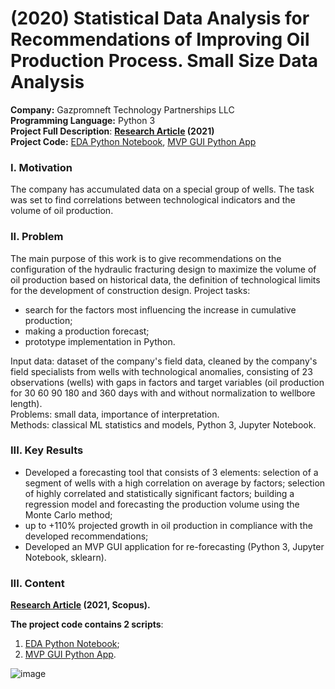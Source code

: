 # (2020) Statistical Data Analysis for Recommendations of Improving Oil Production Process. Small Size Data Analysis
**Company:**  Gazpromneft Technology Partnerships LLC  
**Programming Language:**  Python 3  
**Project Full Description**: **[Research Article](https://drive.google.com/file/d/1VDWvMugO1Xi0vq9hw1JTXwHYWVGlFPih/view?usp=sharing) (2021)**  
**Project Сode:** [EDA Python Notebook](https://github.com/ResearchMachine/commercial-project-small-oil-data-analysis/blob/main/%D0%9E%D1%81%D0%BD%D0%BE%D0%B2%D0%BD%D0%BE%D0%B9%20%D0%B1%D0%BB%D0%BE%D0%BA%D0%BD%D0%BE%D1%82.ipynb), [MVP GUI Python App](https://github.com/ResearchMachine/commercial-project-small-oil-data-analysis/blob/main/%D0%9F%D1%80%D0%B8%D0%BB%D0%BE%D0%B6%D0%B5%D0%BD%D0%B8%D0%B5%20%20%D0%B4%D0%BB%D1%8F%20%D0%B0%D0%BD%D0%B0%D0%BB%D0%B8%D0%B7%D0%B0%20%D0%BC%D0%B0%D0%BB%D1%8B%D1%85%20%D0%B2%D1%8B%D0%B1%D0%BE%D1%80%D0%BE%D0%BA/RUN.ipynb)  





### I. Motivation
The company has accumulated data on a special group of wells. The task was set to find correlations between technological indicators and the volume of oil production.

### II. Problem
The main purpose of this work is to give recommendations on the configuration of the hydraulic fracturing design to maximize the volume of oil production based on historical data, the definition of technological limits for the development of construction design.
Project tasks:
* search for the factors most influencing the increase in cumulative production;  
* making a production forecast;  
* prototype implementation in Python.

Input data: dataset of the company's field data, cleaned by the company's field specialists from wells with technological anomalies, consisting of 23 observations (wells) with gaps in factors and target variables (oil production for 30 60 90 180 and 360 days with and without normalization to wellbore length).  
Problems: small data, importance of interpretation.  
Methods: classical ML statistics and models, Python 3, Jupyter Notebook.


### III. Key Results 
* Developed a forecasting tool that consists of 3 elements:
selection of a segment of wells with a high correlation on average by factors;
selection of highly correlated and statistically significant factors;
building a regression model and forecasting the production volume using the Monte Carlo method;  
* up to +110% projected growth in oil production in compliance with the developed recommendations;  
* Developed an MVP GUI application for re-forecasting (Python 3, Jupyter Notebook, sklearn).  

  

### III. Content  
**[Research Article](https://drive.google.com/file/d/1VDWvMugO1Xi0vq9hw1JTXwHYWVGlFPih/view?usp=sharing) (2021, Scopus).**

**The project code contains 2 scripts**:
1. [EDA Python Notebook](https://github.com/ResearchMachine/commercial-project-small-oil-data-analysis/blob/main/%D0%9E%D1%81%D0%BD%D0%BE%D0%B2%D0%BD%D0%BE%D0%B9%20%D0%B1%D0%BB%D0%BE%D0%BA%D0%BD%D0%BE%D1%82.ipynb);  
2. [MVP GUI Python App](https://github.com/ResearchMachine/commercial-project-small-oil-data-analysis/blob/main/%D0%9F%D1%80%D0%B8%D0%BB%D0%BE%D0%B6%D0%B5%D0%BD%D0%B8%D0%B5%20%20%D0%B4%D0%BB%D1%8F%20%D0%B0%D0%BD%D0%B0%D0%BB%D0%B8%D0%B7%D0%B0%20%D0%BC%D0%B0%D0%BB%D1%8B%D1%85%20%D0%B2%D1%8B%D0%B1%D0%BE%D1%80%D0%BE%D0%BA/RUN.ipynb).

![image](https://github.com/ResearchMachine/commercial-project-small-oil-data-analysis/assets/70639823/bca2cecb-58bd-4e96-a371-a6ed7dfd07fb)

